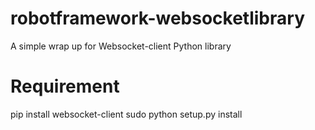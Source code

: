 # robotframework-websocketlibrary

A simple wrap up for Websocket-client Python library

# Requirement

pip install websocket-client
sudo python setup.py install

